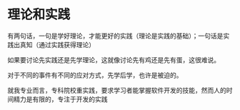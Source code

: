 # 理论和实践

有两句话，一句是学好理论，才能更好的实践（理论是实践的基础）；一句话是实践出真知（通过实践获得理论）

如果要讨论先实践还是先学理论，这就像讨论先有鸡还是先有蛋，这很难说。

对于不同的事件有不同的应对方式，先学后学，也许是被迫的。

就我专业而言，专科院校重实践，要求学习者能掌握软件开发的技能，然而人的时间精力是有限的，专注于开发的实践